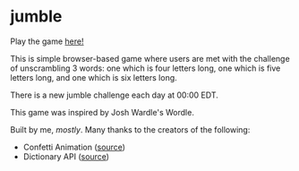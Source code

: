 # jumble

Play the game [here!](https://jumble.live)

This is simple browser-based game where users are met with the challenge of unscrambling 3 words: one which is four letters long, one
which is five letters long, and one which is six letters long.

There is a new jumble challenge each day at 00:00 EDT.

This game was inspired by Josh Wardle's Wordle.

Built by me, _mostly_. Many thanks to the creators of the following:
- Confetti Animation ([source](https://gist.github.com/elrumo/3055a9163fd2d0d19f323db744b0a094))
- Dictionary API ([source](https://github.com/meetDeveloper/freeDictionaryAPI))
